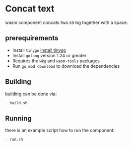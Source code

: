 # Concat text

wasm component concats two string together with a space.

## prerequirements
* Install `tinygo` [install tinygo](https://tinygo.org/getting-started/install/)
* Install `golang` version 1.24 or greater
* Requires the `wkg` and `wasm-tools` packages
* Run `go mod download` to download the dependencies

## Building

building can be done via:

```sh
. build.sh
```

## Running

there is an example script how to run the component:

```sh
. run.sh
```
